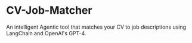 # CV-Job-Matcher
An intelligent Agentic tool that matches your CV to job descriptions using LangChain and OpenAI's GPT-4.
